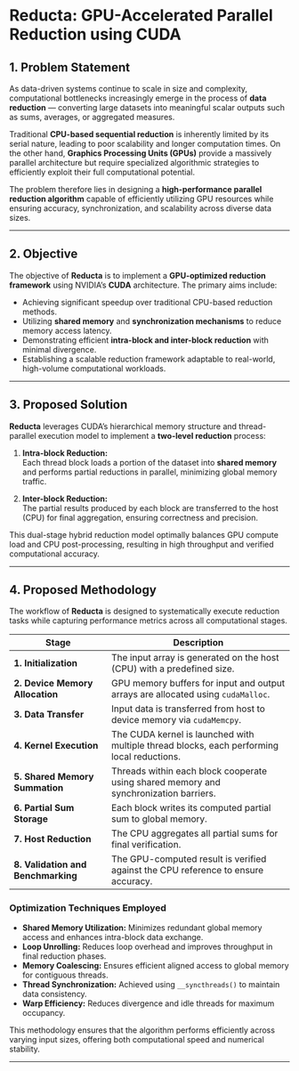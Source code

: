 # Reducta: GPU-Accelerated Parallel Reduction using CUDA

## 1. Problem Statement

As data-driven systems continue to scale in size and complexity, computational bottlenecks increasingly emerge in the process of **data reduction** — converting large datasets into meaningful scalar outputs such as sums, averages, or aggregated measures.  

Traditional **CPU-based sequential reduction** is inherently limited by its serial nature, leading to poor scalability and longer computation times. On the other hand, **Graphics Processing Units (GPUs)** provide a massively parallel architecture but require specialized algorithmic strategies to efficiently exploit their full computational potential.

The problem therefore lies in designing a **high-performance parallel reduction algorithm** capable of efficiently utilizing GPU resources while ensuring accuracy, synchronization, and scalability across diverse data sizes.

---

## 2. Objective

The objective of **Reducta** is to implement a **GPU-optimized reduction framework** using NVIDIA’s **CUDA** architecture. The primary aims include:

- Achieving significant speedup over traditional CPU-based reduction methods.  
- Utilizing **shared memory** and **synchronization mechanisms** to reduce memory access latency.  
- Demonstrating efficient **intra-block and inter-block reduction** with minimal divergence.  
- Establishing a scalable reduction framework adaptable to real-world, high-volume computational workloads.

---

## 3. Proposed Solution

**Reducta** leverages CUDA’s hierarchical memory structure and thread-parallel execution model to implement a **two-level reduction** process:

1. **Intra-block Reduction:**  
   Each thread block loads a portion of the dataset into **shared memory** and performs partial reductions in parallel, minimizing global memory traffic.  

2. **Inter-block Reduction:**  
   The partial results produced by each block are transferred to the host (CPU) for final aggregation, ensuring correctness and precision.

This dual-stage hybrid reduction model optimally balances GPU compute load and CPU post-processing, resulting in high throughput and verified computational accuracy.

---

## 4. Proposed Methodology

The workflow of **Reducta** is designed to systematically execute reduction tasks while capturing performance metrics across all computational stages.  

| Stage | Description |
|-------|--------------|
| **1. Initialization** | The input array is generated on the host (CPU) with a predefined size. |
| **2. Device Memory Allocation** | GPU memory buffers for input and output arrays are allocated using `cudaMalloc`. |
| **3. Data Transfer** | Input data is transferred from host to device memory via `cudaMemcpy`. |
| **4. Kernel Execution** | The CUDA kernel is launched with multiple thread blocks, each performing local reductions. |
| **5. Shared Memory Summation** | Threads within each block cooperate using shared memory and synchronization barriers. |
| **6. Partial Sum Storage** | Each block writes its computed partial sum to global memory. |
| **7. Host Reduction** | The CPU aggregates all partial sums for final verification. |
| **8. Validation and Benchmarking** | The GPU-computed result is verified against the CPU reference to ensure accuracy. |

### Optimization Techniques Employed

- **Shared Memory Utilization:** Minimizes redundant global memory access and enhances intra-block data exchange.  
- **Loop Unrolling:** Reduces loop overhead and improves throughput in final reduction phases.  
- **Memory Coalescing:** Ensures efficient aligned access to global memory for contiguous threads.  
- **Thread Synchronization:** Achieved using `__syncthreads()` to maintain data consistency.  
- **Warp Efficiency:** Reduces divergence and idle threads for maximum occupancy.  

This methodology ensures that the algorithm performs efficiently across varying input sizes, offering both computational speed and numerical stability.

---
